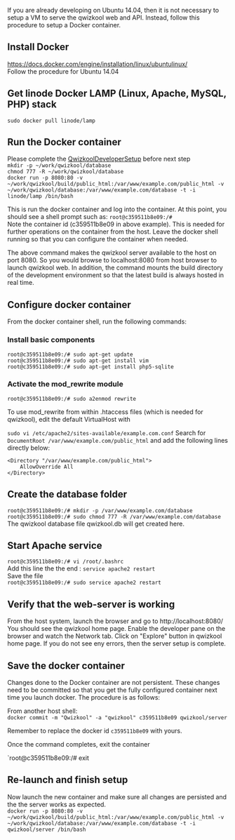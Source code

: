If you are already developing on Ubuntu 14.04, then it is not necessary to setup a VM to serve the qwizkool web and API. Instead, follow this
procedure to setup a Docker container.  

## Install Docker  
https://docs.docker.com/engine/installation/linux/ubuntulinux/  
Follow the procedure for Ubuntu 14.04  

## Get linode Docker LAMP (Linux, Apache, MySQL, PHP) stack  
`sudo docker pull linode/lamp`

## Run the Docker container  
Please complete the [QwizkoolDeveloperSetup](QwizkoolDeveloperSetup.md) before next step  
`mkdir -p ~/work/qwizkool/database`  
`chmod 777 -R ~/work/qwizkool/database`  
`docker run -p 8080:80 -v ~/work/qwizkool/build/public_html:/var/www/example.com/public_html -v ~/work/qwizkool/database:/var/www/example.com/database -t -i linode/lamp /bin/bash`  

This is run the docker container and log into the container. At this point, you should see a shell prompt such as:
`root@c359511b8e09:/#`  
Note the container id (c359511b8e09 in above example). This is needed for further
operations on the container from the host. Leave the docker shell running so that
you can configure the container when needed.  

The above command makes the qwizkool server available to the host on port 8080. So you would browse to localhost:8080 from host
browser to launch qwizkool web. In addition, the command mounts the build directory of the development environment so that the latest
build is always hosted in real time.  

## Configure docker container

From the docker container shell, run the following commands:  

### Install basic components  
`root@c359511b8e09:/# sudo apt-get update`  
`root@c359511b8e09:/# sudo apt-get install vim`  
`root@c359511b8e09:/# sudo apt-get install php5-sqlite`  

### Activate the mod_rewrite module  

`root@c359511b8e09:/# sudo a2enmod rewrite`  

To use mod_rewrite from within .htaccess files (which is needed for qwizkool), edit the default VirtualHost with  

`sudo vi /etc/apache2/sites-available/example.com.conf`
Search for `DocumentRoot /var/www/example.com/public_html` and add the following lines directly below:  

```
<Directory "/var/www/example.com/public_html">
    AllowOverride All
</Directory>
```
## Create the database folder  
`root@c359511b8e09:/# mkdir -p /var/www/example.com/database`  
`root@c359511b8e09:/# sudo chmod 777 -R /var/www/example.com/database`  
The qwizkool database file qwizkool.db will get created here.  

## Start Apache service  

`root@c359511b8e09:/# vi /root/.bashrc`  
Add this line the the end : `service apache2 restart`  
Save the file  
`root@c359511b8e09:/# sudo service apache2 restart`  

## Verify that the web-server is working  
From the host system, launch the browser and go to http://localhost:8080/  
You should see the qwizkool home page. Enable the developer pane on the browser and watch the Network tab. 
Click on "Explore" button in qwizkool home page. If you do not see eny errors, then the server setup is complete.  

## Save the docker container 

Changes done to the Docker container are not persistent. These changes need to be committed so that you get the fully configured
container next time you launch docker. The procedure is as follows:  

From another host shell:  
`docker commit -m "Qwizkool" -a "qwizkool" c359511b8e09 qwizkool/server`  

Remember to replace the docker id `c359511b8e09` with yours.  

Once the command completes, exit the container  

`root@c359511b8e09:/# exit  

## Re-launch and finish setup

Now launch the new container and make sure all changes are persisted and the the server works as expected.  
`docker run -p 8080:80 -v ~/work/qwizkool/build/public_html:/var/www/example.com/public_html -v ~/work/qwizkool/database:/var/www/example.com/database -t -i qwizkool/server /bin/bash`  



